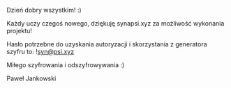 Dzień dobry wszystkim! :)

Każdy uczy czegoś nowego, dziękuję synapsi.xyz za możliwość wykonania projektu!

Hasło potrzebne do uzyskania autoryzacji i skorzystania z generatora szyfru to: !syn@psi.xyz

Miłego szyfrowania i odszyfrowywania :)

Paweł Jankowski

